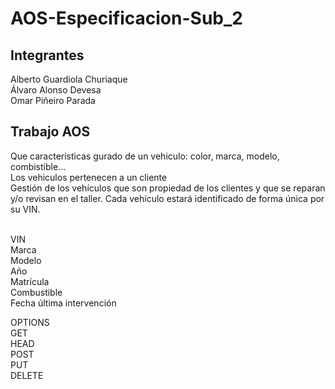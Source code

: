 <h1>AOS-Especificacion-Sub_2</h1>

<h2>Integrantes</h2>
<p>Alberto Guardiola Churiaque <br>Álvaro Alonso Devesa <br>Omar Piñeiro Parada</p>

<h2>Trabajo AOS</h2>
<p>
  Que caracteristicas gurado de un vehiculo: color, marca, modelo, combistible...<br>Los vehiculos pertenecen a un cliente<br>
  Gestión de los vehículos que son propiedad de los clientes y que se reparan y/o revisan en el taller. Cada vehículo estará identificado de forma única por su VIN.<br> 
</p>
</br>VIN
</br>Marca
</br>Modelo
</br>Año
</br>Matrícula
</br>Combustible
</br>Fecha última intervención

<br>

<p>
  OPTIONS<br>
  GET<br>
  HEAD<br>
  POST<br>
  PUT<br>
  DELETE<br>
</p>

